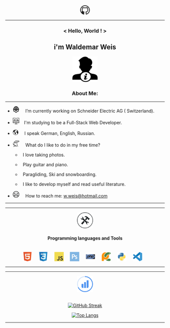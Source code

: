 <div align='center'><img src='icons/2111612.png' width='30px'></div>
           
***

### <div align='center'>< Hello, World ! ></div>

## <div align='center'>i'm Waldemar Weis</div>

<div align='center'><img src='icons/miscellaneous-logo.png' width='80px' height='80px'>
</div>

 ###  <div align='center'>About Me:</div>
 ---

-  <img src='icons/png-transparent-computer-icons-labor-day-union-others.png' width='20px' height='20px'>&nbsp;&nbsp;&nbsp;&nbsp; I’m currently working on Schneider Electric AG ( Switzerland).

- <img src='icons/3500360.png' width='20px' height='20px'>&nbsp;&nbsp;&nbsp;  I'm studying to be a Full-Stack Web Developer.

-  <img src='icons/png-transparent-globe-.png' width='17px' height='17px'> &nbsp;&nbsp;&nbsp;&nbsp;I speak German, English, Russian.

- <img src='icons/clipart2142431.png' width='20px' height='20px'>&nbsp;&nbsp;&nbsp;&nbsp; What do I like to do in my free time?
   - <p>&nbsp;&nbsp;I love taking photos.</p>
   - <p>&nbsp;&nbsp;Play guitar and piano.</p>
   - <p>&nbsp;&nbsp;Paragliding, Ski and snowboarding.</p>
   - <p>&nbsp;&nbsp;I like to develop myself and read useful literature.</p>

   
- <img src='icons/email-envelope-back-symbol.png' width='20px' height='20px'>&nbsp;&nbsp;&nbsp;&nbsp; How to reach me: w.weis@hotmail.com

***
---

<div align='center'><img src='icons/operated-tools.png' width='50px' ></div>

#### <div align='center'>Programming languages and Tools</div>

<br>

<div align='center'>
<img src='icons/html5-original.svg' width='30px'>&nbsp;&nbsp;&nbsp;&nbsp;
<img src='icons/css3-original.svg' width='30px'>&nbsp;&nbsp;&nbsp;&nbsp;
<img src='icons/javascript-original.svg' width='30px'>&nbsp;&nbsp;&nbsp;&nbsp;
<img src='icons/photoshop-plain.svg' width='30px'>&nbsp;&nbsp;&nbsp;&nbsp;
<img src='icons/php-original.svg' width='30px'>&nbsp;&nbsp;&nbsp;&nbsp;
<img src='icons/pycharm-original.svg' width='30px'>&nbsp;&nbsp;&nbsp;&nbsp;
<img src='icons/python-original.svg' width='30px'>&nbsp;&nbsp;&nbsp;&nbsp;
<img src='icons/vscode-original.svg' width='30px'>&nbsp;&nbsp;&nbsp;&nbsp;
</div>

***
---
<div align='center'>
    <img src='icons/Stats.svg' width='50px'>
</div>

<br>

<div align='center'>

[![GitHub Streak](http://github-readme-streak-stats.herokuapp.com?user=WaldyWhite&date_format=j%20M%5B%20Y%5D)](https://git.io/streak-stats)

</div>


<div align='center'>

[![Top Langs](https://github-readme-stats.vercel.app/api/top-langs/?username=WaldyWhite)](https://github.com/WaldyWhite/github-readme-stats)

</div>

***

